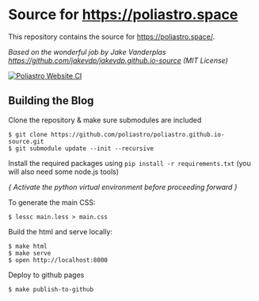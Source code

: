 # Source for https://poliastro.space

This repository contains the source for https://poliastro.space/.

_Based on the wonderful job by Jake Vanderplas https://github.com/jakevdp/jakevdp.github.io-source (MIT License)_

[![Poliastro Website CI](https://github.com/poliastro/poliastro.github.io/actions/workflows/main.yml/badge.svg)](https://github.com/poliastro/poliastro.github.io/actions/workflows/main.yml)
## Building the Blog

Clone the repository & make sure submodules are included

```
$ git clone https://github.com/poliastro/poliastro.github.io-source.git
$ git submodule update --init --recursive
```

Install the required packages using `pip install -r requirements.txt`
(you will also need some node.js tools)

_{ Activate the python virtual environment before proceeding forward }_

To generate the main CSS:

```
$ lessc main.less > main.css
```

Build the html and serve locally:

```
$ make html
$ make serve
$ open http://localhost:8000
```

Deploy to github pages

```
$ make publish-to-github
```

